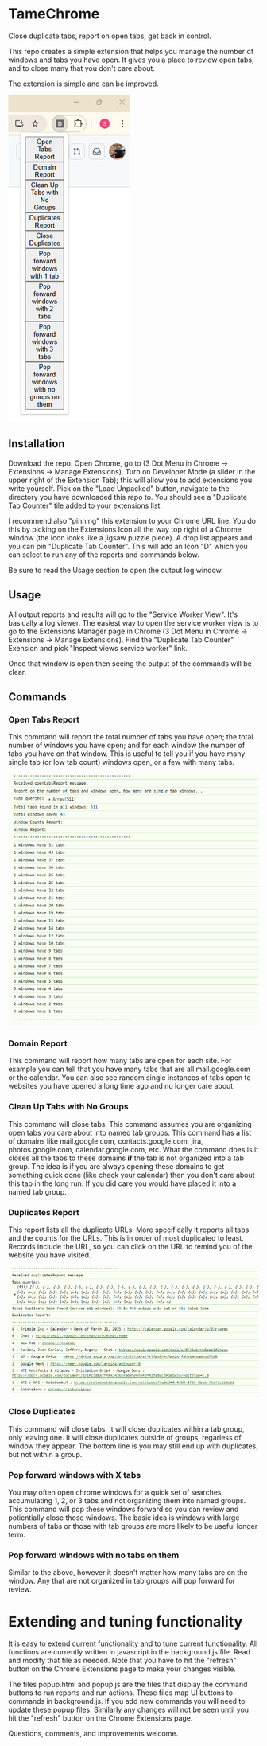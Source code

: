 # TameChrome
Close duplicate tabs, report on open tabs, get back in control.

This repo creates a simple extension that helps you manage the number of windows and tabs you have open.  It gives you a place to review open tabs, and to close many that you don't care about.

The extension is simple and can be improved.

![Menu](Screenshot.png)

## Installation
Download the repo. Open Chrome, go to (3 Dot Menu in Chrome -> Extensions -> Manage Extensions).  Turn on Developer Mode (a slider in the upper right of the Extension Tab); this will allow you to add extensions you write yourself.  Pick on the "Load Unpacked" button, navigate to the directory you have downloaded this repo to.  You should see a "Duplicate Tab Counter" tile added to your extensions list.

I recommend also "pinning" this extension to your Chrome URL line.  You do this by picking on the Extensions Icon all the way top right of a Chrome window (the Icon looks like a jigsaw puzzle piece).  A drop list appears and you can pin "Duplicate Tab Counter".  This will add an Icon "D" which you can select to run any of the reports and commands below.

Be sure to read the Usage section to open the output log window.


## Usage
All output reports and results will go to the "Service Worker View".  It's basically a log viewer.  The easiest way to open the service worker view is to go to the Extensions Manager page in Chrome (3 Dot Menu in Chrome -> Extensions -> Manage Extensions).  Find the "Duplicate Tab Counter" Exension and pick "Inspect views service worker" link.

Once that window is open then seeing the output of the commands will be clear.

## Commands
### Open Tabs Report
This command will report the total number of tabs you have open; the total number of windows you have open; and for each window the number of tabs you have on that window.  This is useful to tell you if you have many single tab (or low tab count) windows open, or a few with many tabs.

![OpenTabsReport](OpenTabsReport.png)

### Domain Report
This command will report how many tabs are open for each site.  For example you can tell that you have many tabs that are all mail.google.com or the calendar.  You can also see random single instances of tabs open to websites you have opened a long time ago and no longer care about.

### Clean Up Tabs with No Groups
This command will close tabs.  This command assumes you are organizing open tabs you care about into named tab groups.  This command has a list of domains like mail.google.com, contacts.google.com, jira, photos.google.com, calendar.google.com, etc.  What the command does is it closes all the tabs to these domains **if** the tab is not organized into a tab group.  The idea is if you are always opening these domains to get something quick done (like check your calendar) then you don't care about this tab in the long run.  If you did care you would have placed it into a named tab group.

### Duplicates Report
This report lists all the duplicate URLs.  More specifically it reports all tabs and the counts for the URLs. This is in order of most duplicated to least.  Records include the URL, so you can click on the URL to remind you of the website you have visited.  

![Duplicates Report](DuplicatesReport.png)

### Close Duplicates
This command will close tabs.  It will close duplicates within a tab group, only leaving one.  It will close duplicates outside of groups, regarless of window they appear. The bottom line is you may still end up with duplicates, but not within a group.

### Pop forward windows with X tabs
You may often open chrome windows for a quick set of searches, accumulating 1, 2, or 3 tabs and not organizing them into named groups.  This command will pop these windows forward so you can review and potientially close those windows.  The basic idea is windows with large numbers of tabs or those with tab groups are more likely to be useful longer term.

### Pop forward windows with no tabs on them
Similar to the above, however it doesn't matter how many tabs are on the window. Any that are not organized in tab groups will pop forward for review.

# Extending and tuning functionality
It is easy to extend current functionality and to tune current functionality.  All functions are currently written in javascript in the background.js file.  Read and modify that file as needed.  Note that you have to hit the "refresh" button on the Chrome Extensions page to make your changes visible.

The files popup.html and popup.js are the files that display the command buttons to run reports and run actions.  These files map UI buttons to commands in background.js.  If you add new commands you will need to update these popup files.  Similarly any changes will not be seen until you hit the "refresh" button on the Chrome Extensions page.

Questions, comments, and improvements welcome.

